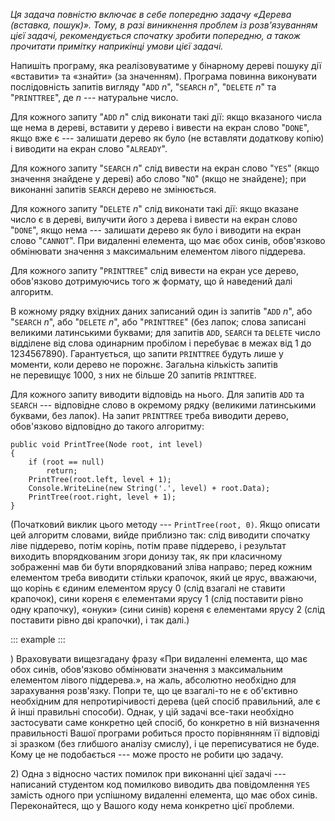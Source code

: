 *Ця задача повністю включає в себе попередню задачу «Дерева (вставка,
пошук)». Тому, в разі виникнення проблем із розв'язуванням цієї задачі,
рекомендується спочатку зробити попередню, а також прочитати примітку
наприкінці умови цієї задачі.*

Напишіть програму, яка реалізовуватиме у бінарному дереві пошуку дії
«вставити» та «знайти» (за значенням). Програма повинна виконувати
послідовність запитів вигляду "`ADD` *n*", "`SEARCH` *n*", "`DELETE`
*n*" та "`PRINTTREE`", де *n* --- натуральне число.

Для кожного запиту "`ADD` *n*" слід виконати такі дії: якщо вказаного
числа ще нема в дереві, вставити у дерево і вивести на екран слово
"`DONE`", якщо вже є --- залишати дерево як було (не вставляти додаткову
копію) і виводити на екран слово "`ALREADY`".

Для кожного запиту "`SEARCH` *n*" слід вивести на екран слово "`YES`"
(якщо значення знайдене у дереві) або слово "`NO`" (якщо не знайдене);
при виконанні запитів `SEARCH` дерево не змінюється.

Для кожного запиту "`DELETE` *n*" слід виконати такі дії: якщо вказане
число є в дереві, вилучити його з дерева і вивести на екран слово
"`DONE`", якщо нема --- залишати дерево як було і виводити на екран
слово "`CANNOT`". При видаленні елемента, що має обох синів, обов'язково
обмінювати значення з максимальним елементом лівого піддерева.

Для кожного запиту "`PRINTTREE`" слід вивести на екран усе дерево,
обов'язково дотримуючись того ж формату, що й наведений далі алгоритм.

В кожному рядку вхідних даних записаний один із запитів "`ADD` *n*", або
"`SEARCH` *n*", або "`DELETE` *n*", або "`PRINTTREE`" (без лапок; слова
записані великими латинськими буквами; для запитів `ADD`, `SEARCH` та
`DELETE` число відділене від слова одинарним пробілом і перебуває в
межах від 1 до 1234567890). Гарантується, що запити `PRINTTREE` будуть
лише у моменти, коли дерево не порожнє. Загальна кількість запитів
не перевищує 1000, з них не більше 20 запитів `PRINTTREE`.

Для кожного запиту виводити відповідь на нього. Для запитів `ADD` та
`SEARCH` --- відповідне слово в окремому рядку (великими латинськими
буквами, без лапок). На запит `PRINTTREE` треба виводити дерево,
обов'язково відповідно до такого алгоритму:

    public void PrintTree(Node root, int level)
    {
        if (root == null)
            return;
        PrintTree(root.left, level + 1);
        Console.WriteLine(new String('.', level) + root.Data);
        PrintTree(root.right, level + 1);
    }

(Початковий виклик цього методу --- `PrintTree(root, 0)`. Якщо описати
цей алгоритм словами, вийде приблизно так: слід виводити спочатку ліве
піддерево, потім корінь, потім праве піддерево, і результат виходить
впорядкованим згори донизу так, як при класичному зображенні мав би бути
впорядкований зліва направо; перед кожним елементом треба виводити
стільки крапочок, який це ярус, вважаючи, що корінь є єдиним елементом
ярусу 0 (слід взагалі не ставити крапочок), сини кореня є елементами
ярусу 1 (слід поставити рівно одну крапочку), «онуки» (сини синів)
кореня є елементами ярусу 2 (слід поставити рівно дві крапочки), і так
далі.)

::: example
:::

) Враховувати вищезгадану фразу «При видаленні елемента, що має обох
синів, обов'язково обмінювати значення з максимальним елементом лівого
піддерева.», на жаль, абсолютно необхідно для зарахування розв'язку.
Попри те, що це взагалі-то не є об'єктивно необхідним для
непротирічивості дерева (цей спосіб правильний, але є й інші правильні
способи). Однак, у цій задачі все-таки необхідно застосувати саме
конкретно цей спосіб, бо конкретно в ній визначення правильності Вашої
програми робиться просто порівнянням її відповіді зі зразком (без
глибшого аналізу смислу), і це переписуватися не буде. Кому це не
подобається --- може просто не робити цю задачу.

2\) Одна з відносно частих помилок при виконанні цієї задачі ---
написаний студентом код помилково виводить два повідомлення `YES`
замість одного при успішному видаленні елемента, що має обох синів.
Переконайтеся, що у Вашого коду нема конкретно цієї проблеми.
